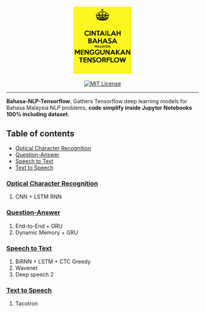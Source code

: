 <p align="center">
    <a href="#readme">
        <img alt="logo" width="30%" src="cintailah-bahasa-malaysia-menggunakan-tensorflow.jpg">
    </a>
</p>
<p align="center">
  <a href="https://github.com/huseinzol05/Bahasa-NLP-Tensorflow/blob/master/LICENSE"><img alt="MIT License" src="https://img.shields.io/badge/License-MIT-yellow.svg"></a>
</p>

---

**Bahasa-NLP-Tensorflow**, Gathers Tensorflow deep learning models for Bahasa Malaysia NLP problems, **code simplify inside Jupyter Notebooks 100% including dataset**.

## Table of contents
  * [Optical Character Recognition](https://github.com/huseinzol05/Bahasa-NLP-Tensorflow#optical-character-recognition)
  * [Question-Answer](https://github.com/huseinzol05/Bahasa-NLP-Tensorflow#question-answer)
  * [Speech to Text](https://github.com/huseinzol05/Bahasa-NLP-Tensorflow#speech-to-text)
  * [Text to Speech](https://github.com/huseinzol05/Bahasa-NLP-Tensorflow#text-to-speech)

### [Optical Character Recognition](optical-character-recognition)

1. CNN + LSTM RNN

### [Question-Answer](question-answer)

1. End-to-End + GRU
2. Dynamic Memory + GRU

### [Speech to Text](speech-to-text)

1. BiRNN + LSTM + CTC Greedy
2. Wavenet
3. Deep speech 2

### [Text to Speech](text-to-speech)

1. Tacotron
